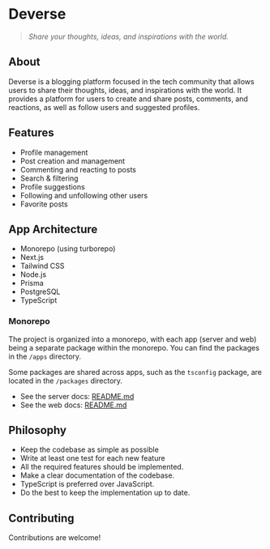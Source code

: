# Deverse

> *Share your thoughts, ideas, and inspirations with the world.*

## About

Deverse is a blogging platform focused in the tech community that allows users to share their thoughts, ideas, and inspirations with the world. It provides a platform for users to create and share posts, comments, and reactions, as well as follow users and suggested profiles.

## Features

- Profile management
- Post creation and management
- Commenting and reacting to posts
- Search & filtering
- Profile suggestions
- Following and unfollowing other users
- Favorite posts

## App Architecture

- Monorepo (using turborepo)
- Next.js
- Tailwind CSS
- Node.js
- Prisma
- PostgreSQL
- TypeScript

### Monorepo

The project is organized into a monorepo, with each app (server and web) being a separate package within the monorepo. You can find the packages in the `/apps` directory.

Some packages are shared across apps, such as the `tsconfig` package, are located in the `/packages` directory.

- See the server docs: [README.md](/apps/server/README.md)
- See the web docs: [README.md](/apps/web/README.md)

## Philosophy

- Keep the codebase as simple as possible
- Write at least one test for each new feature
- All the required features should be implemented.
- Make a clear documentation of the codebase.
- TypeScript is preferred over JavaScript.
- Do the best to keep the implementation up to date.

## Contributing

Contributions are welcome!
